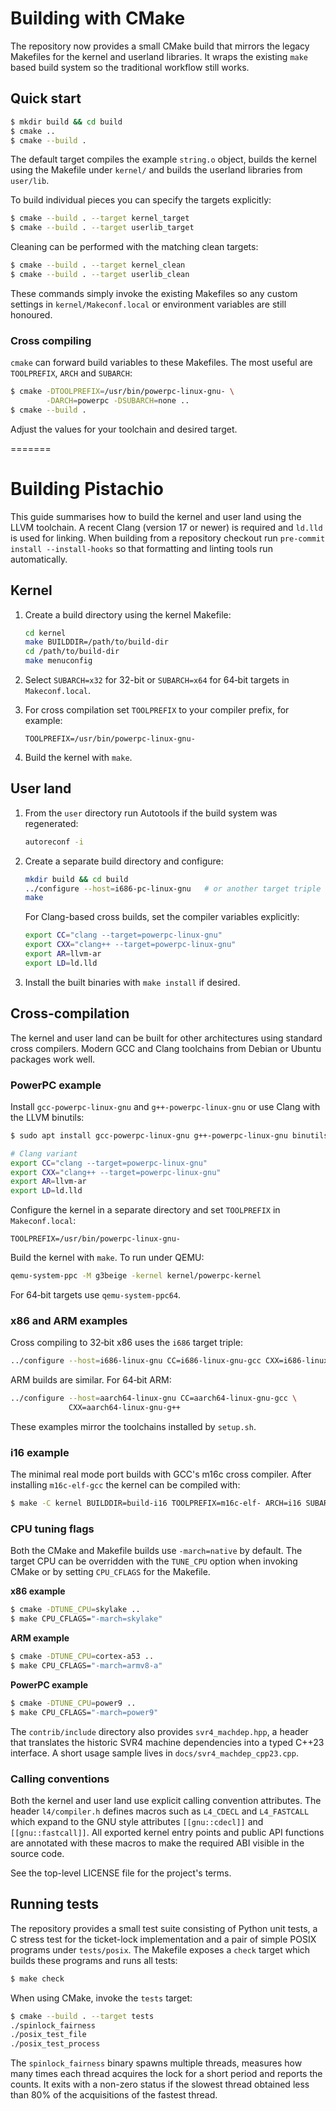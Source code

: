 # Building with CMake

The repository now provides a small CMake build that mirrors the legacy
Makefiles for the kernel and userland libraries.  It wraps the existing
`make` based build system so the traditional workflow still works.

## Quick start

```bash
$ mkdir build && cd build
$ cmake ..
$ cmake --build .
```

The default target compiles the example `string.o` object, builds the
 kernel using the Makefile under `kernel/` and builds the userland
 libraries from `user/lib`.

To build individual pieces you can specify the targets explicitly:

```bash
$ cmake --build . --target kernel_target
$ cmake --build . --target userlib_target
```

Cleaning can be performed with the matching clean targets:

```bash
$ cmake --build . --target kernel_clean
$ cmake --build . --target userlib_clean
```

These commands simply invoke the existing Makefiles so any custom
settings in `kernel/Makeconf.local` or environment variables are still
honoured.

### Cross compiling

`cmake` can forward build variables to these Makefiles.  The most
useful are `TOOLPREFIX`, `ARCH` and `SUBARCH`:

```bash
$ cmake -DTOOLPREFIX=/usr/bin/powerpc-linux-gnu- \
        -DARCH=powerpc -DSUBARCH=none ..
$ cmake --build .
```

Adjust the values for your toolchain and desired target.

=======
# Building Pistachio

This guide summarises how to build the kernel and user land using the
LLVM toolchain.  A recent Clang (version 17 or newer) is required and
`ld.lld` is used for linking.  When building from a repository checkout
run `pre-commit install --install-hooks` so that formatting and linting
tools run automatically.

## Kernel

1. Create a build directory using the kernel Makefile:

   ```sh
   cd kernel
   make BUILDDIR=/path/to/build-dir
   cd /path/to/build-dir
   make menuconfig
   ```

2. Select `SUBARCH=x32` for 32-bit or `SUBARCH=x64` for 64‑bit targets in
   `Makeconf.local`.

3. For cross compilation set `TOOLPREFIX` to your compiler prefix, for
   example:

   ```make
   TOOLPREFIX=/usr/bin/powerpc-linux-gnu-
   ```

4. Build the kernel with `make`.

## User land

1. From the `user` directory run Autotools if the build system was
   regenerated:

   ```sh
   autoreconf -i
   ```

2. Create a separate build directory and configure:

   ```sh
   mkdir build && cd build
   ../configure --host=i686-pc-linux-gnu   # or another target triple
   make
   ```

   For Clang-based cross builds, set the compiler variables explicitly:

   ```sh
   export CC="clang --target=powerpc-linux-gnu"
   export CXX="clang++ --target=powerpc-linux-gnu"
   export AR=llvm-ar
   export LD=ld.lld
   ```

3. Install the built binaries with `make install` if desired.

## Cross-compilation

The kernel and user land can be built for other architectures using
standard cross compilers.  Modern GCC and Clang toolchains from Debian or
Ubuntu packages work well.

### PowerPC example

Install `gcc-powerpc-linux-gnu` and `g++-powerpc-linux-gnu` or use Clang
with the LLVM binutils:

```sh
$ sudo apt install gcc-powerpc-linux-gnu g++-powerpc-linux-gnu binutils-powerpc-linux-gnu

# Clang variant
export CC="clang --target=powerpc-linux-gnu"
export CXX="clang++ --target=powerpc-linux-gnu"
export AR=llvm-ar
export LD=ld.lld
```

Configure the kernel in a separate directory and set `TOOLPREFIX` in
`Makeconf.local`:

```make
TOOLPREFIX=/usr/bin/powerpc-linux-gnu-
```

Build the kernel with `make`.  To run under QEMU:

```sh
qemu-system-ppc -M g3beige -kernel kernel/powerpc-kernel
```

For 64‑bit targets use `qemu-system-ppc64`.

### x86 and ARM examples

Cross compiling to 32‑bit x86 uses the `i686` target triple:

```sh
../configure --host=i686-linux-gnu CC=i686-linux-gnu-gcc CXX=i686-linux-gnu-g++
```

ARM builds are similar.  For 64‑bit ARM:

```sh
../configure --host=aarch64-linux-gnu CC=aarch64-linux-gnu-gcc \
             CXX=aarch64-linux-gnu-g++
```

These examples mirror the toolchains installed by `setup.sh`.

### i16 example

The minimal real mode port builds with GCC's m16c cross compiler.  After
installing `m16c-elf-gcc` the kernel can be compiled with:

```bash
$ make -C kernel BUILDDIR=build-i16 TOOLPREFIX=m16c-elf- ARCH=i16 SUBARCH=x16
```

### CPU tuning flags

Both the CMake and Makefile builds use `-march=native` by default.  The
target CPU can be overridden with the `TUNE_CPU` option when invoking
CMake or by setting `CPU_CFLAGS` for the Makefile.

**x86 example**

```bash
$ cmake -DTUNE_CPU=skylake ..
$ make CPU_CFLAGS="-march=skylake"
```

**ARM example**

```bash
$ cmake -DTUNE_CPU=cortex-a53 ..
$ make CPU_CFLAGS="-march=armv8-a"
```

**PowerPC example**

```bash
$ cmake -DTUNE_CPU=power9 ..
$ make CPU_CFLAGS="-march=power9"
```

The `contrib/include` directory also provides `svr4_machdep.hpp`, a
header that translates the historic SVR4 machine dependencies into a
typed C++23 interface.  A short usage sample lives in
`docs/svr4_machdep_cpp23.cpp`.

### Calling conventions

Both the kernel and user land use explicit calling convention attributes.
The header `l4/compiler.h` defines macros such as `L4_CDECL` and
`L4_FASTCALL` which expand to the GNU style attributes `[[gnu::cdecl]]` and
`[[gnu::fastcall]]`.  All exported kernel entry points and public API
functions are annotated with these macros to make the required ABI
visible in the source code.

See the top-level LICENSE file for the project's terms.

## Running tests

The repository provides a small test suite consisting of Python unit tests,
a C stress test for the ticket-lock implementation and a pair of simple
POSIX programs under `tests/posix`.  The Makefile exposes a `check` target
which builds these programs and runs all tests:

```bash
$ make check
```

When using CMake, invoke the `tests` target:

```bash
$ cmake --build . --target tests
./spinlock_fairness
./posix_test_file
./posix_test_process
```

The `spinlock_fairness` binary spawns multiple threads, measures how many times
each thread acquires the lock for a short period and reports the counts.  It
exits with a non-zero status if the slowest thread obtained less than 80% of the
acquisitions of the fastest thread.
